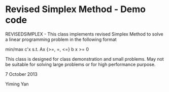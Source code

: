 Revised Simplex Method - Demo code  
=======

REVISEDSIMPLEX - This class implements revised Simplex Method to solve 
a linear programming problem in the following format   

min/max c'x   s.t.   Ax {>=, =, <=} b   x >= 0      

This class is designed for class demonstration and small problems.
May not be suitable for solving large problems or for high performance purpose. 

7 October 2013 

Yiming Yan
